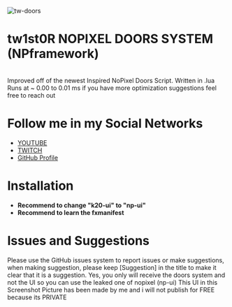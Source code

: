 ![tw-doors](https://media.discordapp.net/attachments/958458931741622282/1023313725454831676/unknown.png)
# tw1st0R NOPIXEL DOORS SYSTEM (NPframework)
<br>Improved off of the newest Inspired NoPixel Doors Script. Written in .lua <br>
Runs at ~ 0.00 to 0.01 ms if you have more optimization suggestions feel free to reach out

# Follow me in my Social Networks
* [YOUTUBE](https://www.youtube.com/channel/UChRcrcs1EZna4hGIn1KD3cw)
* [TWITCH](https://www.twitch.tv/tw1st0R_)
* [GitHub Profile](https://github.com/twist0R)

# Installation
* **Recommend to change "k20-ui" to "np-ui"**
* **Recommend to learn the fxmanifest**

# Issues and Suggestions
Please use the GitHub issues system to report issues or make suggestions, when making suggestion, please keep [Suggestion] in the title to make it clear that it is a suggestion.
Yes, you only will receive the doors system and not the UI so you can use the leaked one of nopixel (np-ui)
This UI in this Screenshot Picture has been made by me and i will not publish for FREE because its PRIVATE
